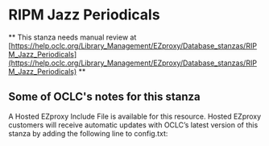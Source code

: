 # RIPM Jazz Periodicals
** This stanza needs manual review at [https://help.oclc.org/Library_Management/EZproxy/Database_stanzas/RIPM_Jazz_Periodicals](https://help.oclc.org/Library_Management/EZproxy/Database_stanzas/RIPM_Jazz_Periodicals) **

## Some of OCLC's notes for this stanza

A Hosted EZproxy Include File is available for this resource. Hosted EZproxy customers will receive automatic updates with OCLC&rsquo;s latest version of this stanza by adding the following line to config.txt:

&nbsp;

&nbsp;
